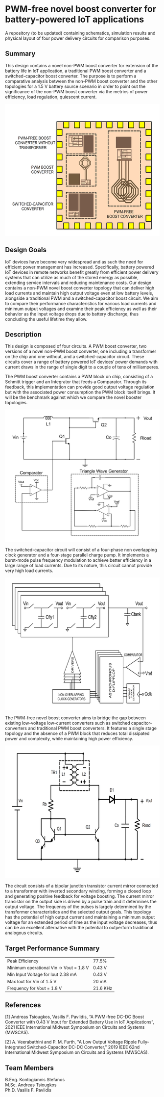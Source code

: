 # PWM-free novel boost converter for battery-powered IoT applications
A repository (to be updated) containing schematics, simulation results and physical layout of four power delivery circuits for comparison purposes.

## Summary
This design contains a novel non-PWM boost converter for extension of the battery life in IoT application, a traditional PWM boost converter and a switched-capacitor boost converter. The purpose is to perform a comparative analysis between the non-PWM boost converter and the other topologies for a 1.5 V battery source scenario in order to point out the significance of the non-PWM boost converter via the metrics of power efficiency, load regulation, quiescent current.

<img src="/Resources/chip.png" width="570" height="432" />

## Design Goals
IoT devices have become very widespread and as such the need for efficient power management has increased. Specifically, battery powered IoT devices in remote networks benefit greatly from efficient power delivery systems that can utilize as much of the stored energy as possible, extending service intervals and reducing maintenance costs. Our design contains a non-PWM novel boost converter topology that can deliver high load currents and maintain high output voltage even at low battery levels, alongside a traditional PWM and a switched-capacitor boost circuit. We aim to compare their performance characteristics for various load currents and minimum output voltages and examine their peak efficiency as well as their behavior as the input voltage drops due to battery discharge, thus concluding the useful lifetime they allow.

## Description
This design is composed of four circuits. A PWM boost converter, two versions of a novel non-PWM boost converter, one including a transformer on the chip and one without, and a switched-capacitor circuit. These circuits cover a range of battery powered IoT devices’ power demands with current draws in the range of single digit to a couple of tens of milliamperes.

The PWM boost converter contains a PWM block on chip, consisting of a Schmitt trigger and an Integrator that feeds a Comparator. Through its feedback, this implementation can provide good output voltage regulation but with the associated power consumption the PWM block itself brings. It will be the benchmark against which we compare the novel booster topologies.

<img src="/Resources/pwmboost.png" width="570" height="432" />

The switched-capacitor circuit will consist of a four-phase non overlapping clock generator and a four-stage parallel charge pump. It implements a burst-mode pulse frequency modulation to achieve better efficiency in a large range of load currents. Due to its nature, this circuit cannot provide very high load currents.

<img src="/Resources/scc.png" width="570" height="432" />

The PWM-free novel boost converter aims to bridge the gap between existing low-voltage low-current converters such as switched capacitor-converters and traditional PWM boost converters. It features a single stage topology and the absence of a PWM block that reduces total dissipated power and complexity, while maintaining high power efficiency.

<img src="/Resources/pwmfreeboost.png" width="570" height="432" />

The circuit consists of a bipolar junction transistor current mirror connected to a transformer with inverted secondary winding, forming a closed loop and generating positive feedback for voltage boosting. The current mirror transistor on the output side is driven by a pulse train and it determines the output voltage. The frequency of the pulses is largely determined by the transformer characteristics and the selected output goals.
This topology has the potential of high output current and maintaining a minimum output voltage for an extended period of time as the input voltage decreases, thus can be an excellent alternative with the potential to outperform traditional analogous circuits.

## Target Performance Summary

|  |  |
| ------ | ------ |
| Peak Efficiency | 77.5% |
| Minimum operational Vin -> Vout = 1.8 V | 0.43 V |
| Min Input Voltage for Iout 2.38 mA | 0.43 V |
| Max Iout for Vin of 1.5 V | 20 mA |
| Frequency for Vout = 1.8 V | 21.6 KHz |

## References
[1] Andreas Tsiougkos, Vasilis F. Pavlidis, “A PWM-free DC-DC Boost Converter with 0.43 V
Input for Extended Battery Use in IoT Applications”, 2021 IEEE International Midwest Symposium on Circuits and Systems (MWSCAS).

[2] A. Veerabathini and P. M. Furth, "A Low Output Voltage Ripple Fully-Integrated Switched-Capacitor DC-DC Converter," 2019 IEEE 62nd International Midwest Symposium on Circuits and Systems (MWSCAS).

## Team Members
B.Eng. Kontogiannis Stefanos\
M.Sc. Andreas Tsiougkos\
Ph.D. Vasilis F. Pavlidis
